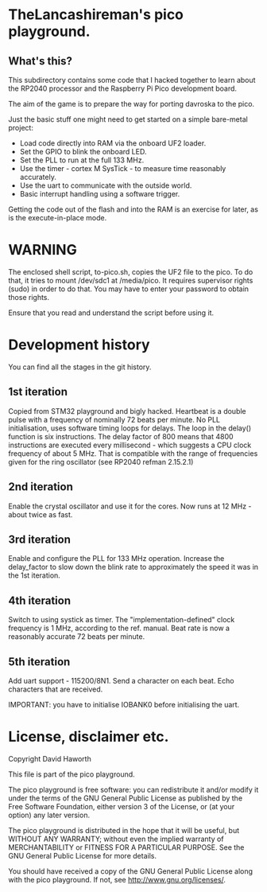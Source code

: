 # TheLancashireman's pico playground.

## What's this?

This subdirectory contains some code that I hacked together to learn about the RP2040 processor
and the Raspberry Pi Pico development board.

The aim of the game is to prepare the way for porting davroska to the pico.

Just the basic stuff one might need to get started on a simple bare-metal project:

* Load code directly into RAM via the onboard UF2 loader.
* Set the GPIO to blink the onboard LED.
* Set the PLL to run at the full 133 MHz.
* Use the timer - cortex M SysTick - to measure time reasonably accurately.
* Use the uart to communicate with the outside world.
* Basic interrupt handling using a software trigger.

Getting the code out of the flash and into the RAM is an exercise for later, as is the execute-in-place
mode.

# WARNING

The enclosed shell script, to-pico.sh, copies the UF2 file to the pico. To do that, it tries to
mount /dev/sdc1 at /media/pico. It requires supervisor rights (sudo) in order to do that.
You may have to enter your password to obtain those rights.

Ensure that you read and understand the script before using it.

# Development history

You can find all the stages in the git history.

## 1st iteration

Copied from STM32 playground and bigly hacked. Heartbeat is a double pulse with a frequency of
nominally 72 beats per minute. No PLL initialisation, uses software timing loops for delays.
The loop in the delay() function is six instructions. The delay factor of 800 means that 4800 instructions
are executed every millisecond - which suggests a CPU clock frequency of about 5 MHz. That is
compatible with the range of frequencies given for the ring oscillator (see RP2040 refman 2.15.2.1)

## 2nd iteration

Enable the crystal oscillator and use it for the cores. Now runs at 12 MHz - about twice as fast.

## 3rd iteration

Enable and configure the PLL for 133 MHz operation. Increase the delay_factor to slow down the blink rate
to approximately the speed it was in the 1st iteration.

## 4th iteration

Switch to using systick as timer. The "implementation-defined" clock frequency is 1 MHz, according to the
ref. manual. Beat rate is now a reasonably accurate 72 beats per minute.

## 5th iteration

Add uart support - 115200/8N1. Send a character on each beat. Echo characters that are received.

IMPORTANT: you have to initialise IOBANK0 before initialising the uart.

# License, disclaimer etc.

Copyright David Haworth

This file is part of the pico playground.

The pico playground is free software: you can redistribute it and/or modify
it under the terms of the GNU General Public License as published by
the Free Software Foundation, either version 3 of the License, or
(at your option) any later version.

The pico playground is distributed in the hope that it will be useful,
but WITHOUT ANY WARRANTY; without even the implied warranty of
MERCHANTABILITY or FITNESS FOR A PARTICULAR PURPOSE.  See the
GNU General Public License for more details.

You should have received a copy of the GNU General Public License
along with the pico playground.  If not, see <http://www.gnu.org/licenses/>.

